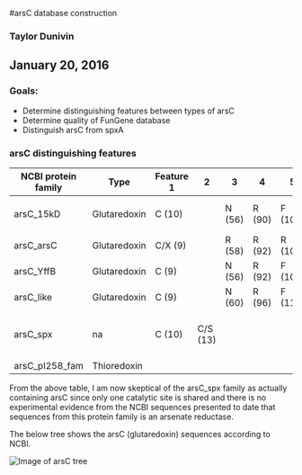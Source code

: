 
#arsC database construction
### Taylor Dunivin
## January 20, 2016
### Goals: 
* Determine distinguishing features between types of arsC
* Determine quality of FunGene database
* Distinguish arsC from spxA

### arsC distinguishing features
| NCBI protein family       | Type     | Feature 1      |  2 |  3 |  4 |  5 |  Comments  |
| ------------- | ----- | ----- | ----- | ----- | ----- | ---- | :---------------------: |
| arsC_15kD    | Glutaredoxin | C (10) | |  N (56) | R (90) | F (103)| COG1393, nitrogenase assoc? |
| arsC_arsC   | Glutaredoxin | C/X (9) | | R (58) | R (92) | R (105) | crystal incl |
| arsC_YffB   | Glutaredoxin | C (9) | | N (56) | R (92) | F (106) | crystal incl |
| arsC_like  | Glutaredoxin | C (9) | | N (60) | R (96) | F (110) | |
| arsC_spx  | na | C (10) | C/S (13) | | | | no confirmed As-relationship|
| arsC_pI258_fam | Thioredoxin | | | | | | crystal incl |

From the above table, I am now skeptical of the arsC_spx family as actually containing arsC since only one catalytic site is shared and there is no experimental evidence from the NCBI sequences presented to date that sequences from this protein family is an arsenate reductase. 

The below tree shows the arsC (glutaredoxin) sequences according to NCBI. 

![Image of arsC tree](https://github.com/ShadeLab/Xander_arsenic/blob/master/arsC_family_tree.gif)
